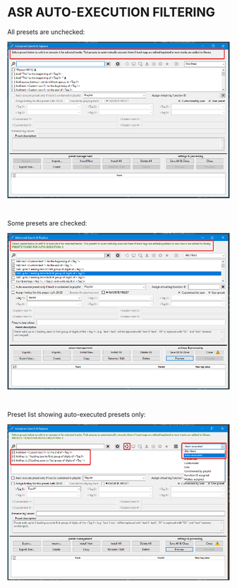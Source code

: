 # ASR AUTO-EXECUTION FILTERING

All presets are unchecked:

![Image](lib/ASR-not-ticked.png)

&nbsp;

Some presets are checked:

![Image](lib/ASR-ticked.png)

&nbsp;

Preset list showing auto-executed presets only:

![Image](lib/ASR-ticked-filtered.png)
